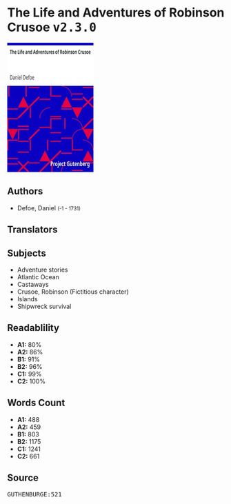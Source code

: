 # The Life and Adventures of Robinson Crusoe <kbd>v2.3.0</kbd>

![](./cover.medium.jpg "")

## Authors


 - Defoe, Daniel <small>(-1 - 1731)</small>

## Translators



## Subjects


 - Adventure stories
 - Atlantic Ocean
 - Castaways
 - Crusoe, Robinson (Fictitious character)
 - Islands
 - Shipwreck survival

## Readablility


 - **A1:** 80%
 - **A2:** 86%
 - **B1:** 91%
 - **B2:** 96%
 - **C1:** 99%
 - **C2:** 100%

## Words Count


 - **A1:** 488
 - **A2:** 459
 - **B1:** 803
 - **B2:** 1175
 - **C1:** 1241
 - **C2:** 661

## Source


<kbd>GUTHENBURGE:521</kbd>

